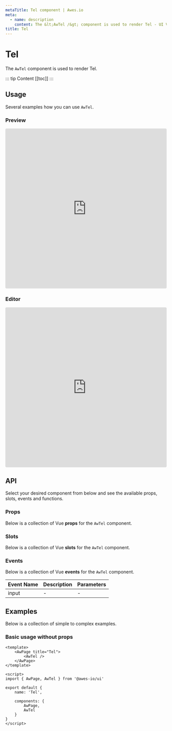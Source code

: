 ```yaml
---
metaTitle: Tel сomponent | Awes.io
meta:
  - name: description
    content: The &lt;AwTel /&gt; component is used to render Tel - UI Vue component for Awes.io.
title: Tel
---
```

# Tel

The `AwTel` component is used to render Tel.

::: tip Content
[[toc]]
:::

## Usage
Several examples how you can use `AwTel`.

### Preview
<iframe
     src='https://codesandbox.io/embed/github/awes-io/client/tree/master/examples/basic-ui?autoresize=1&fontsize=14&hidenavigation=1&initialpath=%2Faw-input&module=%2Fpages%2Faw-input.vue&theme=dark&view=preview'
     style='width:100%; height:500px; border:0; border-radius: 4px; overflow:hidden;'
     title='basic-ui'
     allow='geolocation; microphone; camera; midi; vr; accelerometer; gyroscope; payment; ambient-light-sensor; encrypted-media; usb'
     sandbox='allow-modals allow-forms allow-popups allow-scripts allow-same-origin'
   ></iframe>

### Editor
<iframe
     src='https://codesandbox.io/embed/github/awes-io/client/tree/master/examples/basic-ui?autoresize=1&fontsize=14&hidenavigation=1&initialpath=%2Faw-input&module=%2Fpages%2Faw-input.vue&theme=dark&view=editor'
     style='width:100%; height:500px; border:0; border-radius: 4px; overflow:hidden;'
     title='basic-ui'
     allow='geolocation; microphone; camera; midi; vr; accelerometer; gyroscope; payment; ambient-light-sensor; encrypted-media; usb'
     sandbox='allow-modals allow-forms allow-popups allow-scripts allow-same-origin'
   ></iframe>

## API
Select your desired component from below and see the available props, slots, events and functions.

### Props
Below is a collection of Vue **props** for the `AwTel` component.
<!-- @vuese:AwTel:props:start -->

<!-- @vuese:AwTel:props:end -->

### Slots
Below is a collection of Vue **slots** for the `AwTel` component.
<!-- @vuese:AwTel:slots:start -->

<!-- @vuese:AwTel:slots:end -->

### Events
Below is a collection of Vue **events** for the `AwTel` component.
<!-- @vuese:AwTel:events:start -->
|Event Name|Description|Parameters|
|---|---|---|
|input|-|-|

<!-- @vuese:AwTel:events:end -->



## Examples
Below is a collection of simple to complex examples.

### Basic usage without props
```vue
<template>
    <AwPage title="Tel">
        <AwTel />
    </AwPage>
</template>

<script>
import { AwPage, AwTel } from '@awes-io/ui'

export default {
    name: 'Tel',

    components: {
        AwPage,
        AwTel
    }
}
</script>

```

